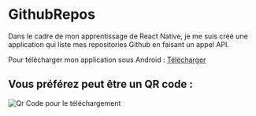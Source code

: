# GithubRepos
Dans le cadre de mon apprentissage de React Native, je me suis créé une application qui liste mes repositories Github en faisant un appel API.

Pour télécharger mon application sous Android : [Télécharger](https://play.google.com/store/apps/details?id=com.laznet.repos)

## Vous préférez peut être un QR code : 

![Qr Code pour le téléchargement](https://i.ibb.co/KV86nM6/qrcode-play-google-com.png)
